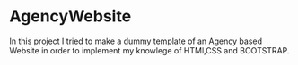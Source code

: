 # AgencyWebsite
In this project I tried to make a dummy template of an Agency based Website in order to implement my knowlege of  HTMl,CSS and BOOTSTRAP.
